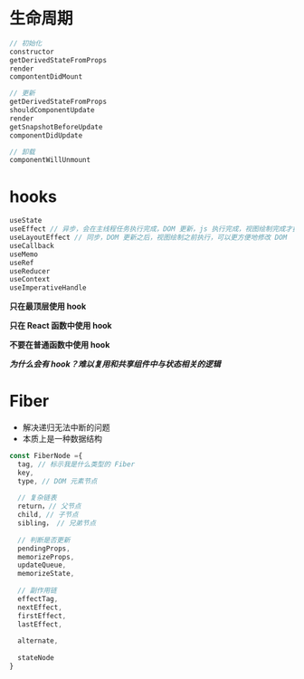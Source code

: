 # 生命周期

```js
// 初始化
constructor
getDerivedStateFromProps
render
compontentDidMount

// 更新
getDerivedStateFromProps
shouldComponentUpdate
render
getSnapshotBeforeUpdate
componentDidUpdate

// 卸载
componentWillUnmount
```

# hooks

```js
useState
useEffect // 异步，会在主线程任务执行完成，DOM 更新，js 执行完成，视图绘制完成才执行
useLayoutEffect // 同步，DOM 更新之后，视图绘制之前执行，可以更方便地修改 DOM
useCallback
useMemo
useRef
useReducer
useContext
useImperativeHandle
```

**只在最顶层使用 hook**

**只在 React 函数中使用 hook**

**不要在普通函数中使用 hook**

***为什么会有 hook？难以复用和共享组件中与状态相关的逻辑***

# Fiber

- 解决递归无法中断的问题
- 本质上是一种数据结构

```js
const FiberNode ={
  tag, // 标示我是什么类型的 Fiber
  key,
  type, // DOM 元素节点
  
  // 复杂链表
  return，// 父节点
  child, // 子节点
  sibling， // 兄弟节点
  
  // 判断是否更新
  pendingProps,
  memorizeProps,
  updateQueue,
  memorizeState,
  
  // 副作用链
  effectTag,
  nextEffect,
  firstEffect,
  lastEffect,
  
  alternate,
  
  stateNode
}
```



